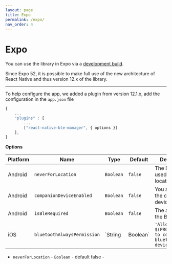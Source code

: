 ```yaml
---
layout: page
title: Expo
permalink: /expo/
nav_order: 4
---
```


# Expo

You can use the library in Expo via a [development build](https://docs.expo.dev/develop/development-builds/introduction/).

Since Expo 52, it is possible to make full use of the new architecture of React Native and thus version 12.x of the library.

---

To help configure the app, we added a plugin from version 12.1.x, add the configuration in the `app.json` file

```js
{
    ...
    "plugins" : [
        ...
        ["react-native-ble-manager", { options }]
    ],
}
```

**Options**

| Platform| Name| Type | Default | Description |
| --- | --- | --- | --- | --- |
| Android | `neverForLocation` | `Boolean` | `false` | The BLE is not used for location |
| Android | `companionDeviceEnabled` | `Boolean` | `false` | You are using the companion device |
| Android | `isBleRequired` | `Boolean` | `false` | The app require the BLE to work |
| iOS | `bluetoothAlwaysPermission` | `String | Boolean` | `'Allow $(PRODUCT_NAME) to connect to bluetooth devices'`  | The reason you use the BLE |


- `neverForLocation` - `Boolean` - default false - 

